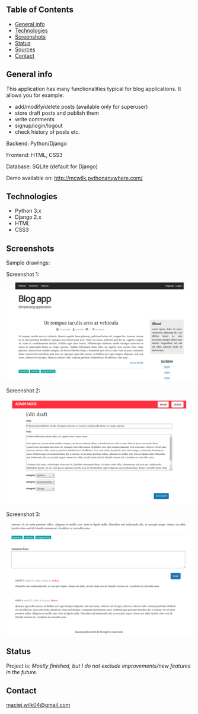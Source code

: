 ## Table of Contents
* [General info](#general-info)
* [Technologies](#technologies)
* [Screenshots](#screenshots)
* [Status](#status)
* [Sources](#sources)
* [Contact](#contact)

## General info
This application has many functionalities typical for blog applications. It allows you for example:
- add/modify/delete posts (available only for superuser)
- store draft posts and publish them
- write comments
- signup/login/logout
- check history of posts etc.

Backend: Python/Django 

Frontend: HTML, CSS3

Database: SQLite (default for Django)

Demo available on: http://mcwilk.pythonanywhere.com/

## Technologies
* Python 3.x
* Django 2.x
* HTML
* CSS3

## Screenshots
Sample drawings:

Screenshot 1:

![Screenshot1](./Screenshots/main_page.png)

Screenshot 2:

![Screenshot2](./Screenshots/edition.png)

Screenshot 3:

![Screenshot3](./Screenshots/comments.png)

## Status
Project is: _Mostly finished, but I do not exclude improvements/new features in the future._

## Contact
maciej.wilk04@gmail.com
